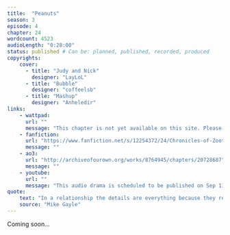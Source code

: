 ```yaml
---
title:  "Peanuts"
season: 3
episode: 4
chapter: 24
wordcount: 4523
audioLength: "0:28:00"
status: published # Can be: planned, published, recorded, produced
copyrights:
    cover:
      - title: "Judy and Nick"
        designer: "LayLoL"
      - title: "Bubble"
        designer: "coffeelsb"
      - title: "Mashup"
        designer: "Anheledir"
links:
    - wattpad:
      url: ""
      message: "This chapter is not yet available on this site. Please choose another hoster!"
    - fanfiction:
      url: "https://www.fanfiction.net/s/12254372/24/Chronicles-of-Zootopia"
      message: ""
    - ao3:
      url: "http://archiveofourown.org/works/8764945/chapters/20728687"
      message: ""
    - youtube:
      url: ""
      message: "This audio drama is scheduled to be published on Sep 11, 2017!"
quote:
    text: "In a relationship the details are everything because they remind you – just when you need to be reminded the most – why you fell in love with someone in the first place."
    source: "Mike Gayle"
---
```

Coming soon...